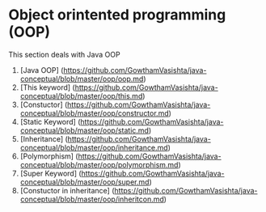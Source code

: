 # Object orintented programming (OOP)

This section deals with Java OOP

1. [Java OOP] (https://github.com/GowthamVasishta/java-conceptual/blob/master/oop/oop.md)
2. [This keyword] (https://github.com/GowthamVasishta/java-conceptual/blob/master/oop/this.md)
3. [Constuctor] (https://github.com/GowthamVasishta/java-conceptual/blob/master/oop/constructor.md)
4. [Static Keyword] (https://github.com/GowthamVasishta/java-conceptual/blob/master/oop/static.md)
5. [Inheritance] (https://github.com/GowthamVasishta/java-conceptual/blob/master/oop/inheritance.md)
6. [Polymorphism] (https://github.com/GowthamVasishta/java-conceptual/blob/master/oop/polymorphism.md)
7. [Super Keyword] (https://github.com/GowthamVasishta/java-conceptual/blob/master/oop/super.md)
8. [Constuctor in inheritance] (https://github.com/GowthamVasishta/java-conceptual/blob/master/oop/inheritcon.md)
